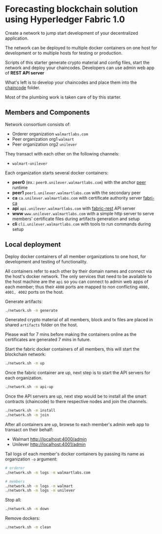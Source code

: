 # Forecasting blockchain solution using Hyperledger Fabric 1.0

Create a network to jump start development of your decentralized application.

The network can be deployed to multiple docker containers on one host for development or to multiple hosts for testing 
or production.

Scripts of this starter generate crypto material and config files, start the network and deploy your chaincodes. 
Developers can use admin web app of **REST API server**

What's left is to develop your chaincodes and place them into the [chaincode](./chaincode) folder.

Most of the plumbing work is taken care of by this starter.

## Members and Components

Network consortium consists of:

- Orderer organization `walmartlabs.com`
- Peer organization org1 `walmart` 
- Peer organization org2 `unilever` 


They transact with each other on the following channels:


  - `walmart-unilever`

Each organization starts several docker containers:

- **peer0** (ex.: `peer0.unilever.walmartlabs.com`) with the anchor [peer](https://github.com/hyperledger/fabric/tree/release/peer) runtime
- **peer1** `peer1.unilever.walmartlabs.com` with the secondary peer
- **ca** `ca.unilever.walmartlabs.com` with certificate authority server [fabri-ca](https://github.com/hyperledger/fabric-ca)
- **api** `api.unilever.walmartlabs.com` with [fabric-rest](https://gecgithub01.walmart.com/a0b013g/hyperfabric-rest.git) API server
- **www** `www.unilever.walmartlabs.com` with a simple http server to serve members' certificate files during artifacts generation and setup
- **cli** `cli.unilever.walmartlabs.com` with tools to run commands during setup

## Local deployment

Deploy docker containers of all member organizations to one host, for development and testing of functionality. 

All containers refer to each other by their domain names and connect via the host's docker network. The only services 
that need to be available to the host machine are the `api` so you can connect to admin web apps of each member; 
thus their `4000` ports are mapped to non conflicting `4000, 4001, 4002` ports on the host.

Generate artifacts:
```bash
./network.sh -m generate
```

Generated crypto material of all members, block and tx files are placed in shared `artifacts` folder on the host.

Please wait for 7 mins before making the containers online as the certificates are generated 7 mins in future.

Start the fabric docker containers of all members, this will start the blockchain network:
```bash
./network.sh -m up
```

Once the fabric container are up, next step is to start the API servers for each organization.

```bash
./network.sh -m api-up
```

Once the API servers are up, next step would be to install all the smart contracts (chaincode) to there respective nodes and join the channels.

```bash
./network.sh -m install
./network.sh -m join
```

After all containers are up, browse to each member's admin web app to transact on their behalf: 

- Walmart [http://localhost:4000/admin](http://localhost:4000/admin)
- Unilever [http://localhost:4001/admin](http://localhost:4001/admin)

Tail logs of each member's docker containers by passing its name as organization `-o` argument:
```bash
# orderer
./network.sh -m logs -m walmartlabs.com

# members
./network.sh -m logs -m walmart
./network.sh -m logs -m unilever
```
Stop all:
```bash
./network.sh -m down
```
Remove dockers:
```bash
./network.sh -m clean
```

